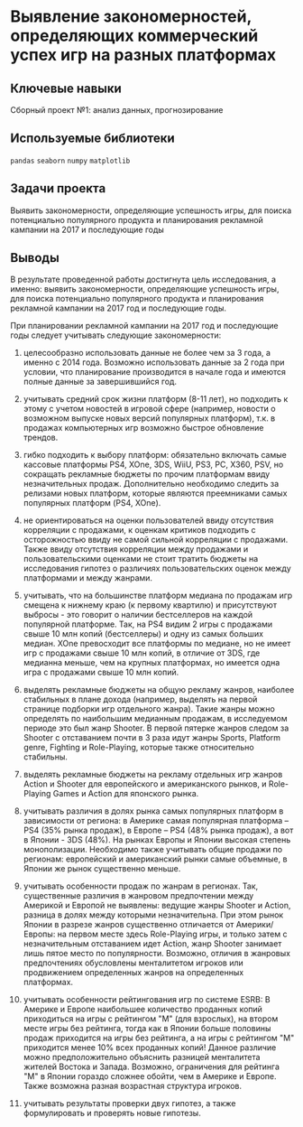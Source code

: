 # Выявление закономерностей, определяющих коммерческий успех игр на разных платформах

## Ключевые навыки
Сборный проект №1: анализ данных, прогнозирование

## Используемые библиотеки
`pandas` `seaborn` `numpy` `matplotlib`

## Задачи проекта
Выявить закономерности, определяющие успешность игры, для поиска потенциально популярного продукта и планирования рекламной кампании на 2017 и последующие годы

## Выводы
В результате проведенной работы достигнута цель исследования, а именно: выявить закономерности, определяющие успешность игры, для поиска потенциально популярного продукта и планирования рекламной кампании на 2017 год и последующие годы. 
 
При планировании рекламной кампании на 2017 год и последующие годы следует учитывать следующие закономерности:
    
1. целесообразно использовать данные не более чем за 3 года, а именно с 2014 года. Возможно использовать данные за 2 года при условии, что планирование производится в начале года и имеются полные данные за завершившийся год.

2. учитывать средний срок жизни платформ (8-11 лет), но подходить к этому с учетом новостей в игровой сфере (например, новости о возможном выпуске новых версий популярных платформ), т.к. в продажах компьютерных игр возможно быстрое обновление трендов. 

3. гибко подходить к выбору платформ: обязательно включать самые кассовые платформы PS4, XOne, 3DS, WiiU, PS3, PC, X360, PSV,  но сокращать рекламные бюджеты по прочим платформам ввиду незначительных продаж. Дополнительно необходимо следить за релизами новых платформ, которые являются преемниками самых популярных платформ (PS4, XOne).

4. не ориентироваться на оценки пользователей ввиду отсутствия корреляции с продажами, к оценкам критиков подходить с осторожностью ввиду не самой сильной корреляции с продажами. Также ввиду отсутствия корреляции между продажами и пользовательскими оценками не стоит тратить бюджеты на исследования гипотез о различиях пользовательских оценок между платформами и между жанрами.

5. учитывать, что на большинстве платформ медиана по продажам игр смещена к нижнему краю (к первому квартилю) и присутствуют выбросы - это говорит о наличии бестселлеров на каждой популярной платформе. Так, на PS4 видим 2 игры с продажами свыше 10 млн копий (бестселлеры) и одну из самых больших медиан. XOne превосходит все платформы по медиане, но не имеет игр с продажами свыше 10 млн копий, в отличие от 3DS, где медианна меньше, чем на крупных платформах, но имеется одна игра с продажами свыше 10 млн копий.    
   
6. выделять рекламные бюджеты на общую рекламу жанров, наиболее стабильных в плане дохода (например, выделять на первой странице подборки игр отдельного жанра). Такие жанры можно определять по наибольшим медианным продажам, в исследуемом периоде это был жанр Shooter. В первой пятерке жанров следом за Shooter с отставанием почти в 3 раза идут жанры Sports, Platform genre, Fighting и Role-Playing, которые также относительно стабильны.    

7. выделять рекламные бюджеты на рекламу отдельных игр жанров Action и Shooter для европейского и американского рынков, и Role-Playing Games и Action для японского рынка.
    
8.  учитывать различия в долях рынка самых популярных платформ в зависимости от региона: в Америке самая популярная платформа – PS4 (35% рынка продаж), в Европе – PS4 (48% рынка продаж), а вот в Японии - 3DS (48%). На рынках Европы и Японии высокая степень монополизации. Необходимо также учитывать общие продажи по регионам: европейский и американский рынки самые объемные, в Японии же рынок существенно меньше.
 
9. учитывать особенности продаж по жанрам в регионах. Так, существенные различия в жанровом предпочтении между Америкой и Европой не выявлены: ведущие жанры Shooter и Action, разница в долях между которыми незначительна. При этом рынок Японии в разрезе жанров существенно отличается от Америки/Европы: на первом месте здесь Role-Playing игры, и только затем с незначительным отставанием идет Action, жанр Shooter занимает лишь пятое место по популярности. Возможно, отличия в жанровых предпочтениях обусловлены менталитетом игроков или продвижением определенных жанров на определенных платформах. 
    
10. учитывать особенности рейтингования игр по системе ESRB: В Америке и Европе наибольшее количество проданных копий приходиться на игры с рейтингом "M" (для взрослых), на втором месте игры без рейтинга, тогда как в Японии больше половины продаж приходится на игры без рейтинга, а на игры с рейтингом "M" приходится менее 10% всех проданных копий! Данное различие можно предположительно объяснить разницей менталитета жителей Востока и Запада. Возможно, ограничения для рейтинга "M" в Японии гораздо сложнее обойти, чем в Америке и Европе. Также возможна разная возрастная структура игроков.
    
11. учитывать результаты проверки двух гипотез, а также формулировать и проверять новые гипотезы. 
